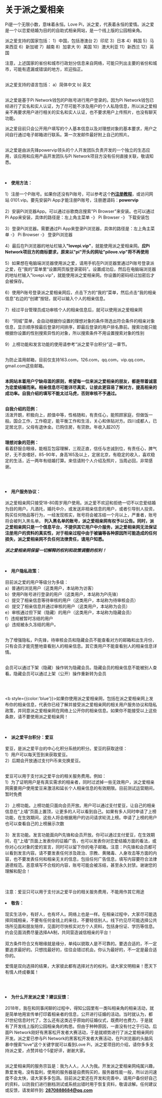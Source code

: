 # 关于派之爱相亲

Pi是一个无限小数，意味着永恒。Love Pi，派之爱，代表着永恒的爱情。派之爱是一个以恋爱结婚为目的的自助式相亲网站，是一个线上版的公园相亲角。

派之爱支持的国家包括：
1）中国，包括港澳台
2）印尼
3）日本
4）韩国
5）马来西亚
6）新加坡
7）越南
8）加拿大
9）美国
10）澳大利亚
11）新西兰
12）英国

 注意，上述国家的省份和城市行政划分信息来自网络，可能只列出主要的省份和城市，可能有遗漏或错误的地方，欢迎指正。<br/><br/>


  派之爱支持的语言包括：
  a）简体中文
  b) 英文<br/><br/>


 派之爱是基于Pi Network钱包的Pi账号进行用户登录的。因为Pi Network钱包已经进行了实名和实人认证，为了尽可能不涉及用户的个人私隐信息，所以派之爱相亲不再要求用户进行相关的实名和实人认证，也不要求用户上传照片，也没有聊天功能。
 
 派之爱目前只会公开用户填写的个人基本信息以及对理想对象的基本要求，用户之间自行通过电子邮箱进行联系。第一次发邮件最好附上自己的照片。<br/><br/>
 
派之爱是由派先锋powervip领头的个人开发团队负责开发的一个独立的生态应用，该应用和应用产品开发团队与Pi Network项目方没有任何直接关联，敬请知悉。<br/><br/><br/>
                
 <li><b>使用方法：</b></li><br/>
1）注册一个Pi账号。如果你还没有Pi账号，可以参考这个<a href="https://powervip.notion.site/Pi-Network-Pi-da05b12f71a247b5a1652bfa33a03a52"><b>Pi注册教程</b></a>，或访问网站 0101.vip。要先安装Pi App才能注册Pi账号，注册邀请码：<b style={{color:'red'}}>powervip</b><br/><br/>
2）安装Pi浏览器App。可以通过谷歌商店搜索"Pi Browser"来安装。也可以通过Pi App来安装，具体的路径是：左上角主菜单 -》 Pi Browser -》 下载安装包<br/><br/>
3）登录Pi浏览器。需要通过Pi App来登录Pi浏览器，具体的路径是：左上角主菜单 -》 Pi Browser -》 登录Pi浏览器<br/><br/>
4）最后在Pi浏览器的地址栏输入<b style={{color:"blue"}}>"lovepi.vip"</b>，就能使用派之爱相亲网。<b style={{color:"blue"}}>应Pi Network项目方的商标要求，原来以"pi"开头的网址"pilove.vip"将不再使用</b><br/><br/>
5）如果想在电脑端浏览器使用派之爱，请用手机在Pi浏览器里通过Pi账号登录派之爱，在“我的”菜单里“设置网页版登录密码”。设置成功后，然后在电脑端浏览器的地址栏输入"lovepi.vip"，就能使用派之爱相亲网。你设置的密码经过加密后才会被保存。<br/><br/>
6）使用Pi账号登录派之爱相亲网后，点击下方的“我的”菜单，然后点击“我的相亲信息”右边的“创建”按钮，就可以输入个人的相亲信息。<br/><br/>
7）经过平台管理员成功审核个人的相亲信息后，就可以使用派之爱相亲网<br/><br/>
8）“同城”菜单，会自动根据你设置的理想对象的条件筛选出符合条件的相亲对象信息，显示顺序按最后登录时间排序，即最后登录的用户排名靠前。搜索功能只能根据你设置的性别搜索异性的对象，所以搜索条件不用设置搜索对象的性别<br/><br/>
9）上榜功能和发言功能的使用请参考“派之爱平台积分”这一章节。<br/><br/>
                

                
为防止滥用邮箱，目前仅支持163.com，126.com，qq.com，vip.qq.com，gmail.com这些邮箱。<br/><br/>

 <b>本网站本着用户宁缺毋滥的原则，希望每一位来派之爱相亲的朋友，都是带着诚意为恋爱结婚而来。相亲信息尽可能详尽真实，让彼此更容易了解对方，提高相亲的成功率。自我介绍的填写不能太过马虎，否则审核不予通过。</b><br/><br/>

<b>自我介绍的范例：</b><br/>
                活泼开朗，积极向上，颜值中等，性格随和，有责任心，能照顾家庭，但做饭一般。国企工作，工作稳定，能平衡工作和生活，关心和体贴对方。四川成都人，已定居北京，父母有退休金。已购住房，有贷款。年收入超20万<br/><br/>
                
<b>理想对象的范例：</b><br/>
                看着舒服合眼缘，能相互包容理解，三观正直，信任与忠诚到位，有责任心，脾气好，无不良嗜好。85-90年，身高165及以上，定居北京，有稳定的收入，喜欢稳定的生活，近一两年有结婚打算。来信请附个人介绍及照片，当周必回，非常感谢。
                </p><br/><br/>


<li><b>用户服务协议：</b></li><br/>
                派之爱相亲网只接受18-80周岁用户使用。派之爱不欢迎和拒绝一切不以恋爱结婚为目的用户。凡酒托，婚托中介，或发送非相亲信息的用户，或者引导别人投资，购买任何物品等行为，一经发现核实，账号将会被冻结一个月以上，严重者，账号将会被列入黑名单。
                <b>列入黑名单的账号，派之爱相亲网有权予以公告。同时，派之爱相亲网只是一个信息平台，不提供其它用户中介服务，派之爱相亲网无法保证注册用户的资料的真实性，对于相亲过程中由于被骗等各种原因所可能造成的任何损失，派之爱相亲网不负任何法律责任，请用户知悉。</b><br/><br/>
                <i><b>派之爱相亲网保留一切解释的权利和政策调整的权利！</b></i>
                </p><br/><br/>

  
<li><b>用户隐私政策：</b></li><br/>
目前派之爱的用户等级分为多级：<br/>
a）普通的浏览用户（这类用户，本站称为访客）<br/> 
b）使用Pi账号进行登录的用户（这类用户，本站称为Pi先锋）<br/> 
c）提交了相亲信息等待审核的用户（这类用户，本站称为待审核会员）<br/> 
d）提交了相亲信息并通过审核的用户（这类用户，本站称为会员）<br/> 
e）审核通过但下架（隐藏）的用户（这类用户，本站称为隐藏会员）<br/> 
f）违规被暂时冻结的用户<br/> 
g）违规被永久冻结的用户。<br/><br/>

为了增强隐私，Pi先锋，待审核会员和隐藏会员不能查看对方的邮箱和出生月份，只有会员才能完整地查看别人的相亲信息。其它类用户不能查看别人的相亲信息详情。<br/><br/>

会员可以通过下架（隐藏）操作转为隐藏会员。隐藏会员的相亲信息不能被别人查看。隐藏会员可以通过上架（公开）操作重新转为会员
                </p><br/><br/>


<b style={{color:'blue'}}>如果你使用派之爱相亲网，包括在派之爱相亲网上发布你的相亲信息，代表你已经了解并接受派之爱相亲网的相关用户服务协议和隐私政策，并同意派之爱相亲网在网络上公开你的相亲信息。如果你不能接受以上这些条款，请不要使用派之爱相亲网！</b>
</p><br/><br/>


<li><b>派之爱平台积分：爱豆</b></li><br/>
爱豆，是派之爱平台的中心化积分系统的积分。爱豆的获取途径：<br/>
1）用户可以每天签到来获取爱豆。 <br/>
2）后期会开放通过支付Pi币来兑换爱豆。<br/><br/>

爱豆可以用于支付派之爱平台的相关服务费用。例如：<br/>
1）为了证明用户是有真实需求的相亲者，同时过滤掉一些无效用户，派之爱相亲网需要用户使用爱豆来激活和延长个人相亲信息的有效期限。目前测试运营期间，暂时免费<br/><br/>
2）上榜功能。上榜功能只面向会员开放。用户可以通过支付爱豆，让自己的相亲信息在“上墙”页面上置顶，让更多的人可以看到自己。如果有多人同时申请了上榜功能，在生效期间，这些人将会根据用户的访问请求轮流上榜。申请了上榜的用户也可以查看自己的上榜展示次数<br/><br/>
3）发言功能。发言功能面向Pi先锋和会员开放。你可以通过支付爱豆，在生效期间，在“上墙”页面上发表你的征婚广告，也可以发表你对恋爱结婚方面的看法，或你对心仪对象的爱的宣言，同时可以留下你的电子邮箱。注意：Pi先锋和会员都可以看到发言内容。请不要发表任何涉及政治、宗教、黄赌毒、人身攻击等方面的内容，也不要发表任何和相亲无关的信息，包括任何广告信息，填写内容要符合法律道德规范。恶意填写不合规的内容，账号可能会被冻结，甚至永久封禁。谢谢您的理解和配合！
</p><br/><br/>
注意：爱豆只可以用于支付派之爱平台的相关服务费用，不能用作其它用途<br/><br/>


<li><b>敬告：</b></li><br/>
现实生活中，有好人，也有坏人。网络上也是一样。在相亲过程中，大家尽可能选择同城相亲，不要有任何金钱上的来往，不要轻信别人。线下约见尽可能选择公共场所见面和朋友陪伴，见面时尽快核实对方个人资料，包括身份证、学历等信息。约会见面消费尽量选择AA制，共同营造诚信相亲的平台！
                <br/><br/>
双方条件符合又有眼缘就是缘分，单纯以貌取人是不可靠的。要选合适的，不一定要追求最好的。只想找最好的，往往会错过机会。你认为最好的，不一定是最合适你的。

爱情是双向选择的结果，大家彼此都有选择对方的权利。请大家文明相亲！愿天下有情人终成眷属！
                </p><br/><br/>


<li><b>为什么开发派之爱？建议反馈：</b></li><br/>
2018年，我在和同事闲聊的过程中，得知公园里有一类叫相亲角的相亲活动，就是简单地用宣传单打印着相亲者的信息，公开进行征婚的活动。当时就认为，都21世纪信息时代了，怎么还有这类近乎原始的征婚仪式，既费时也费力，于是就有了开发线上版的公园相亲角的构思。但由于种种原因，一直没有付之于行动。后面Pi Network刚好有黑客松开发者大赛活动，于是就顺势进行了派之爱相亲网的开发。派之爱已参与Pi Network的黑客松开发者大赛活动，在Pi浏览器的头脑风暴中搜索“love”这个关键字就可以看到Love Pi，派之爱项目的介绍，请你多多支持派之爱，点赞并给个5星好评，谢谢大家。<br/><br/>

派之爱相亲网的服务宗旨是：我为人人，人人为我。开发派之爱相亲网纯属兴趣，靠爱发电，没有盈利，使用的服务器是自费购买的，服务器性能一般，所以访问速度不会太快，请大家多多包涵。目前派之爱还在开发和完善中，请用户备份好自己的资料，以防我们进行删档测试或系统出错时用于恢复资料，敬请谅解。任何建议或反馈，请发邮件到: <b>2870888684@qq.com</b><br/><br/><br/>            
